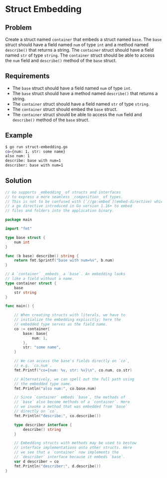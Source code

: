 # Struct Embedding

## Problem

Create a struct named `container` that embeds a struct named `base`. The `base` struct should have a field named `num` of type `int` and a method named `describe()` that returns a string. The `container` struct should have a field named `str` of type `string`. The `container` struct should be able to access the `num` field and `describe()` method of the `base` struct.

## Requirements

- The `base` struct should have a field named `num` of type `int`.
- The `base` struct should have a method named `describe()` that returns a string.
- The `container` struct should have a field named `str` of type `string`.
- The `container` struct should embed the `base` struct.
- The `container` struct should be able to access the `num` field and `describe()` method of the `base` struct.

## Example

```sh
$ go run struct-embedding.go
co={num: 1, str: some name}
also num: 1
describe: base with num=1
describer: base with num=1
```

## Solution

```go
// Go supports _embedding_ of structs and interfaces
// to express a more seamless _composition_ of types.
// This is not to be confused with [`//go:embed`](embed-directive) which is
// a go directive introduced in Go version 1.16+ to embed
// files and folders into the application binary.

package main

import "fmt"

type base struct {
	num int
}

func (b base) describe() string {
	return fmt.Sprintf("base with num=%v", b.num)
}

// A `container` _embeds_ a `base`. An embedding looks
// like a field without a name.
type container struct {
	base
	str string
}

func main() {

	// When creating structs with literals, we have to
	// initialize the embedding explicitly; here the
	// embedded type serves as the field name.
	co := container{
		base: base{
			num: 1,
		},
		str: "some name",
	}

	// We can access the base's fields directly on `co`,
	// e.g. `co.num`.
	fmt.Printf("co={num: %v, str: %v}\n", co.num, co.str)

	// Alternatively, we can spell out the full path using
	// the embedded type name.
	fmt.Println("also num:", co.base.num)

	// Since `container` embeds `base`, the methods of
	// `base` also become methods of a `container`. Here
	// we invoke a method that was embedded from `base`
	// directly on `co`.
	fmt.Println("describe:", co.describe())

	type describer interface {
		describe() string
	}

	// Embedding structs with methods may be used to bestow
	// interface implementations onto other structs. Here
	// we see that a `container` now implements the
	// `describer` interface because it embeds `base`.
	var d describer = co
	fmt.Println("describer:", d.describe())
}

```
